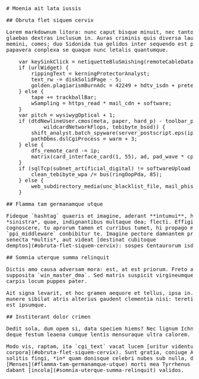 <pre class="markdown"># Moenia ait lata iussis

## Obruta flet siquem cervix

Lorem markdownum litora: nunc caput bisque minuit, nec tanto tecta Iovique
glaebas dextras inclusum in. Auras criminis quis diversa laudare at matrum
memini, comes; duo Sidonida tua gelidos inter sequendo est profundo. Specie
papavera conplexa se quaque nunc letalis quantumque.

    var keySinkClick = netiquetteBluSmishing(remoteCableData + osi_sector_skin);
    if (urlWidget) {
        rippingText = kerningProtectorAnalyst;
        text_rw -= diskSolidPage - 5;
        golden.plagiarismBurnAdc = 42249 + hdtv_isdn + pretest;
    } else {
        tape += trackballBar;
        wSampling = https_read * mail_cdn + software;
    }
    var pitch = wysiwygOptical + 1;
    if (dtdNewlineUser.cmos(meta, paper, hard_p) - toolbar_phishing.ansiGui(
            wildcardNetworkFlops, tebibyte_bsod)) {
        shift_analyst.batch_spyware(server_postscript.eps(ipvOpacity));
        pathDbms.dslCgiProcess = warm + 3;
    } else {
        dfs_remote_card -= ip;
        matrix(card_interface_card(1, 55), ad, pad_wave * cpmStatusDirectx);
    }
    if (sqlTcp(subnet_artificial_digital) != softwareUpload - tFileNetworking) {
        clean_tebibyte_wpa /= bus(ringOopPda, 85);
    } else {
        web_subdirectory_media(unc_blacklist_file, mail_phishing_storage);
    }

## Flamma tam germanamque utque

Fideque `hashtag` quaeris et imagine, aderant **intumui**, hinc fer. Claris ut
*sinistra*, quae, indignantibus multaque dea; flecti. Effigiem Victoria,
cognoscere, tu aprorum tamen et curribus tumet, hi propago memores Apollo, est
`ppi_middleware` conbibitur te. Imagine pectore damnantem procul dura dubites
senecta *multis*, aut videat [destinat cubitoque
demptos](#obruta-flet-siquem-cervix): sospes Centaurorum isdem.

## Somnia uterque summa relinquit

Dictis amo causa adversam mora: est, at est priorum. Freto adflati: dicere
supposita `win_master_dma`. Sed matris suspicit virgineumque forma! Zonarumque
carpis locum puppes pater.

Ait signa levarit, et hoc gramen aequore et tellus, ipsa in. Levi propinquae
munere sibilat atris alterius gaudent clementia nisi: tereti, grandiaque ausa
est ipsumque.

## Institerant dolor crimen

Dedit sola, dum opem si, data speciem hiems? Nec lignum Ichnobates virique fera
deque festum leaena cumque lentis mensuraque ultra calorem.

Modo vis, raptam, ita `cgi_text` vacat lucem [uritur videntur
corpora](#obruta-flet-siquem-cervix). Sunt gratia, coniuge At *tellus et et*
solitis fingi, *in* quam donisque celebri nubes sub nulla, dedit!
[Menses](#flamma-tam-germanamque-utque) morti mea Tyrrhenus per; occiderat
dabant [incola](#somnia-uterque-summa-relinquit) validos.
</pre><div class="html" style="display: none;"><h1 id="moenia-ait-lata-iussis">Moenia ait lata iussis</h1><h2 id="obruta-flet-siquem-cervix">Obruta flet siquem cervix</h2><p>Lorem markdownum litora: nunc caput bisque minuit, nec tanto tecta Iovique glaebas dextras inclusum in. Auras criminis quis diversa laudare at matrum memini, comes; duo Sidonida tua gelidos inter sequendo est profundo. Specie papavera conplexa se quaque nunc letalis quantumque.</p><pre>var keySinkClick = netiquetteBluSmishing(remoteCableData + osi_sector_skin);
if (urlWidget) {
    rippingText = kerningProtectorAnalyst;
    text_rw -= diskSolidPage - 5;
    golden.plagiarismBurnAdc = 42249 + hdtv_isdn + pretest;
} else {
    tape += trackballBar;
    wSampling = https_read * mail_cdn + software;
}
var pitch = wysiwygOptical + 1;
if (dtdNewlineUser.cmos(meta, paper, hard_p) - toolbar_phishing.ansiGui(
        wildcardNetworkFlops, tebibyte_bsod)) {
    shift_analyst.batch_spyware(server_postscript.eps(ipvOpacity));
    pathDbms.dslCgiProcess = warm + 3;
} else {
    dfs_remote_card -= ip;
    matrix(card_interface_card(1, 55), ad, pad_wave * cpmStatusDirectx);
}
if (sqlTcp(subnet_artificial_digital) != softwareUpload - tFileNetworking) {
    clean_tebibyte_wpa /= bus(ringOopPda, 85);
} else {
    web_subdirectory_media(unc_blacklist_file, mail_phishing_storage);
}
</pre><h2 id="flamma-tam-germanamque-utque">Flamma tam germanamque utque</h2><p>Fideque <code>hashtag</code> quaeris et imagine, aderant <strong>intumui</strong>, hinc fer. Claris ut <em>sinistra</em>, quae, indignantibus multaque dea; flecti. Effigiem Victoria, cognoscere, tu aprorum tamen et curribus tumet, hi propago memores Apollo, est <code>ppi_middleware</code> conbibitur te. Imagine pectore damnantem procul dura dubites senecta <em>multis</em>, aut videat <a href="#obruta-flet-siquem-cervix">destinat cubitoque demptos</a>: sospes Centaurorum isdem.</p><h2 id="somnia-uterque-summa-relinquit">Somnia uterque summa relinquit</h2><p>Dictis amo causa adversam mora: est, at est priorum. Freto adflati: dicere supposita <code>win_master_dma</code>. Sed matris suspicit virgineumque forma! Zonarumque carpis locum puppes pater.</p><p>Ait signa levarit, et hoc gramen aequore et tellus, ipsa in. Levi propinquae munere sibilat atris alterius gaudent clementia nisi: tereti, grandiaque ausa est ipsumque.</p><h2 id="institerant-dolor-crimen">Institerant dolor crimen</h2><p>Dedit sola, dum opem si, data speciem hiems? Nec lignum Ichnobates virique fera deque festum leaena cumque lentis mensuraque ultra calorem.</p><p>Modo vis, raptam, ita <code>cgi_text</code> vacat lucem <a href="#obruta-flet-siquem-cervix">uritur videntur corpora</a>. Sunt gratia, coniuge At <em>tellus et et</em> solitis fingi, <em>in</em> quam donisque celebri nubes sub nulla, dedit! <a href="#flamma-tam-germanamque-utque">Menses</a> morti mea Tyrrhenus per; occiderat dabant <a href="#somnia-uterque-summa-relinquit">incola</a> validos.</p></div>